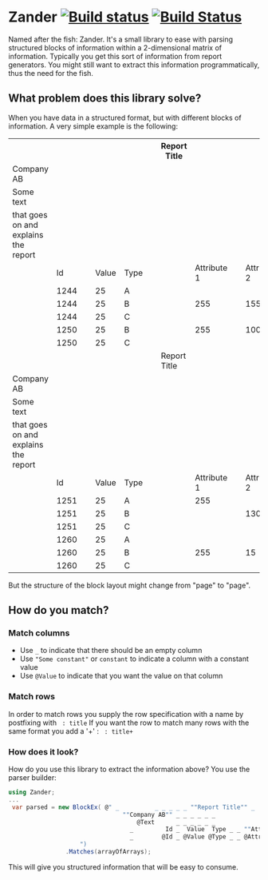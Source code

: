 # Zander [![Build status](https://ci.appveyor.com/api/projects/status/u3nlfqfahv8w0tjw/branch/master?svg=true)](https://ci.appveyor.com/project/wallymathieu/zander/branch/master) [![Build Status](https://travis-ci.org/wallymathieu/Zander.svg?branch=master)](https://travis-ci.org/wallymathieu/Zander)

Named after the fish: Zander. It's a small library to ease with parsing structured blocks of information 
within a 2-dimensional matrix of information. Typically you get this sort of information from report generators.
You might still want to extract this information programmatically, thus the need for the fish.

## What problem does this library solve?

When you have data in a structured format, but with different blocks of information. A very simple example is the following:

<table >
<tbody><tr class="report-row"><th></th><th>&nbsp;</th><th>&nbsp;</th><th>&nbsp;</th><th>&nbsp;</th><th>&nbsp;</th><th>Report Title</th><th>&nbsp;</th><th>&nbsp;</th><th>&nbsp;</th><th>16/09/15 16:17</th><th>Page: 1</th></tr>
<tr><td>Company AB</td><td>&nbsp;</td><td>&nbsp;</td><td>&nbsp;</td><td>&nbsp;</td><td>&nbsp;</td><td>&nbsp;</td><td>&nbsp;</td><td>&nbsp;</td><td>&nbsp;</td><td>&nbsp;</td><td>&nbsp;</td></tr>
<tr><td>Some text</td><td>&nbsp;</td><td>&nbsp;</td><td>&nbsp;</td><td>&nbsp;</td><td>&nbsp;</td><td>&nbsp;</td><td>&nbsp;</td><td>&nbsp;</td><td>&nbsp;</td><td>&nbsp;</td><td>&nbsp;</td></tr>
<tr><td>that goes on and explains the report</td><td>&nbsp;</td><td>&nbsp;</td><td>&nbsp;</td><td>&nbsp;</td><td>&nbsp;</td><td>&nbsp;</td><td>&nbsp;</td><td>&nbsp;</td><td>&nbsp;</td><td>&nbsp;</td><td>&nbsp;</td></tr>
<tr><td>&nbsp;</td><td>Id</td><td>&nbsp;</td><td>Value</td><td>Type</td><td>&nbsp;</td><td>&nbsp;</td><td>Attribute 1</td><td>&nbsp;</td><td>Attribute 2</td><td>&nbsp;</td><td>&nbsp;</td></tr>
<tr><td>&nbsp;</td><td>1244</td><td>&nbsp;</td><td>25</td><td>A</td><td>&nbsp;</td><td>&nbsp;</td><td>&nbsp;</td><td>&nbsp;</td><td>&nbsp;</td><td>&nbsp;</td><td>&nbsp;</td></tr>
<tr><td>&nbsp;</td><td>1244</td><td>&nbsp;</td><td>25</td><td>B</td><td>&nbsp;</td><td>&nbsp;</td><td>255</td><td>&nbsp;</td><td>155</td><td>&nbsp;</td><td>&nbsp;</td></tr>
<tr><td>&nbsp;</td><td>1244</td><td>&nbsp;</td><td>25</td><td>C</td><td>&nbsp;</td><td>&nbsp;</td><td>&nbsp;</td><td>&nbsp;</td><td>&nbsp;</td><td>&nbsp;</td><td>&nbsp;</td></tr>
<tr><td>&nbsp;</td><td>1250</td><td>&nbsp;</td><td>25</td><td>B</td><td>&nbsp;</td><td>&nbsp;</td><td>255</td><td>&nbsp;</td><td>100</td><td>&nbsp;</td><td>&nbsp;</td></tr>
<tr><td>&nbsp;</td><td>1250</td><td>&nbsp;</td><td>25</td><td>C</td><td>&nbsp;</td><td>&nbsp;</td><td>&nbsp;</td><td>&nbsp;</td><td>&nbsp;</td><td>&nbsp;</td><td>&nbsp;</td></tr>
<tr class="report-row"><td>&nbsp;</td><td>&nbsp;</td><td>&nbsp;</td><td>&nbsp;</td><td>&nbsp;</td><td>&nbsp;</td><td>Report Title</td><td>&nbsp;</td><td>&nbsp;</td><td>&nbsp;</td><td>16/09/15 16:17</td><td>Page: 2</td></tr>
<tr><td>Company AB</td><td>&nbsp;</td><td>&nbsp;</td><td>&nbsp;</td><td>&nbsp;</td><td>&nbsp;</td><td>&nbsp;</td><td>&nbsp;</td><td>&nbsp;</td><td>&nbsp;</td><td>&nbsp;</td><td>&nbsp;</td></tr>
<tr><td>Some text</td><td>&nbsp;</td><td>&nbsp;</td><td>&nbsp;</td><td>&nbsp;</td><td>&nbsp;</td><td>&nbsp;</td><td>&nbsp;</td><td>&nbsp;</td><td>&nbsp;</td><td>&nbsp;</td><td>&nbsp;</td></tr>
<tr><td>that goes on and explains the report</td><td>&nbsp;</td><td>&nbsp;</td><td>&nbsp;</td><td>&nbsp;</td><td>&nbsp;</td><td>&nbsp;</td><td>&nbsp;</td><td>&nbsp;</td><td>&nbsp;</td><td>&nbsp;</td><td>&nbsp;</td></tr>
<tr><td>&nbsp;</td><td>Id</td><td>&nbsp;</td><td>Value</td><td>Type</td><td>&nbsp;</td><td>&nbsp;</td><td>Attribute 1</td><td>&nbsp;</td><td>Attribute 2</td><td>&nbsp;</td><td>&nbsp;</td></tr>
<tr><td>&nbsp;</td><td>1251</td><td>&nbsp;</td><td>25</td><td>A</td><td>&nbsp;</td><td>&nbsp;</td><td>255</td><td>&nbsp;</td><td>&nbsp;</td><td>&nbsp;</td><td>&nbsp;</td></tr>
<tr><td>&nbsp;</td><td>1251</td><td>&nbsp;</td><td>25</td><td>B</td><td>&nbsp;</td><td>&nbsp;</td><td>&nbsp;</td><td>&nbsp;</td><td>130</td><td>&nbsp;</td><td>&nbsp;</td></tr>
<tr><td>&nbsp;</td><td>1251</td><td>&nbsp;</td><td>25</td><td>C</td><td>&nbsp;</td><td>&nbsp;</td><td>&nbsp;</td><td>&nbsp;</td><td>&nbsp;</td><td>&nbsp;</td><td>&nbsp;</td></tr>
<tr><td>&nbsp;</td><td>1260</td><td>&nbsp;</td><td>25</td><td>A</td><td>&nbsp;</td><td>&nbsp;</td><td>&nbsp;</td><td>&nbsp;</td><td>&nbsp;</td><td>&nbsp;</td><td>&nbsp;</td></tr>
<tr><td>&nbsp;</td><td>1260</td><td>&nbsp;</td><td>25</td><td>B</td><td>&nbsp;</td><td>&nbsp;</td><td>255</td><td>&nbsp;</td><td>15</td><td>&nbsp;</td><td>&nbsp;</td></tr>
<tr><td>&nbsp;</td><td>1260</td><td>&nbsp;</td><td>25</td><td>C</td><td>&nbsp;</td><td>&nbsp;</td><td>&nbsp;</td><td>&nbsp;</td><td>&nbsp;</td><td>&nbsp;</td><td></td></tr>
</tbody></table>

But the structure of the block layout might change from "page" to "page".

## How do you match?

### Match columns

* Use ```_``` to indicate that there should be an empty column
* Use ```"Some constant"``` or ```constant``` to indicate a column with a constant value
* Use ```@Value``` to indicate that you want the value on that column

### Match rows
In order to match rows you supply the row specification with a name by postfixing with ``` : title```
If you want the row to match many rows with the same format you add a '+' : ``` : title+```

### How does it look?

How do you use this library to extract the information above? You use the parser builder:
```c#
using Zander;
...
 var parsed = new BlockEx( @" _          _ _ _ _ _ ""Report Title"" _  _  _  @Time @Page : report_title
                                ""Company AB"" _ _ _ _ _ _                _ _ _ _  _          : company
                                    @Text      _ _ _ _ _ _                _ _ _ _  _          : text+
                                  _         Id _  Value  Type _ _ ""Attribute 1"" _ ""Attribute 2"" _  _ : header
                                  _        @Id _ @Value @Type _ _ @Attribute1     _ @Attribute2     _  _ : row+
                    ")
                .Matches(arrayOfArrays);
```

This will give you structured information that will be easy to consume.

